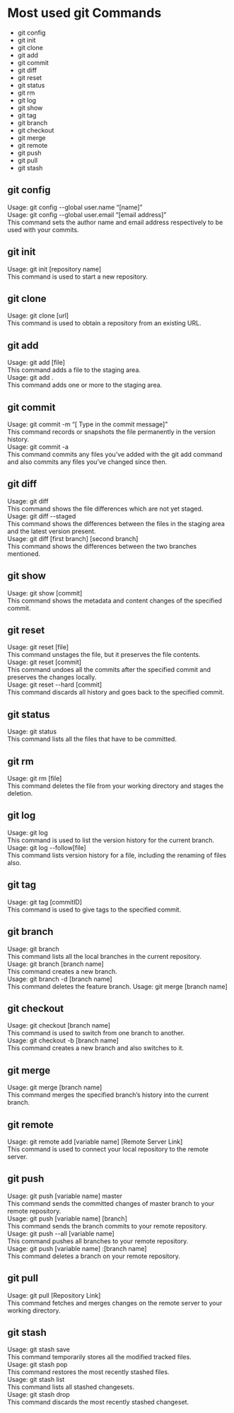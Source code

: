 # Most used git Commands
- git config
- git init
- git clone
- git add
- git commit
- git diff
- git reset
- git status
- git rm
- git log
- git show
- git tag
- git branch
- git checkout
- git merge
- git remote
- git push
- git pull
- git stash

## **git config**
Usage: git config --global user.name “[name]”  
Usage: git config --global user.email “[email address]”  
This command sets the author name and email address respectively to be used with your commits.

## **git init**
Usage: git init [repository name]  
This command is used to start a new repository.

## **git clone**
Usage: git clone [url]  
This command is used to obtain a repository from an existing URL. 

## **git add**
Usage: git add [file]  
This command adds a file to the staging area.   
Usage: git add .    
This command adds one or more to the staging area.  

## **git commit**
Usage: git commit -m “[ Type in the commit message]”  
This command records or snapshots the file permanently in the version history.  
Usage: git commit -a  
This command commits any files you’ve added with the git add command and also commits any files you’ve changed since then.  

## **git diff**  
Usage: git diff   
This command shows the file differences which are not yet staged.   
Usage: git diff --staged   
This command shows the differences between the files in the staging area and the latest version present.   
Usage: git diff [first branch] [second branch]   
This command shows the differences between the two branches mentioned.  

## **git show**
Usage: git show [commit]  
This command shows the metadata and content changes of the specified commit.  

## **git reset**  
Usage: git reset [file]  
This command unstages the file, but it preserves the file contents.  
Usage: git reset [commit]   
This command undoes all the commits after the specified commit and preserves the changes locally.   
Usage: git reset --hard [commit]  
This command discards all history and goes back to the specified commit.  

## **git status**  
Usage: git status  
This command lists all the files that have to be committed.  

## **git rm**
Usage: git rm [file]  
This command deletes the file from your working directory and stages the deletion.  

## **git log**
Usage: git log  
This command is used to list the version history for the current branch.    
Usage: git log --follow[file]  
This command lists version history for a file, including the renaming of files also.  

## **git tag**
Usage: git tag [commitID]   
This command is used to give tags to the specified commit. 

## **git branch**
Usage: git branch  
This command lists all the local branches in the current repository.  
Usage: git branch [branch name]   
This command creates a new branch.    
Usage: git branch -d [branch name]  
This command deletes the feature branch.  Usage: git merge [branch name] 

## **git checkout**
Usage: git checkout [branch name]  
This command is used to switch from one branch to another.  
Usage: git checkout -b [branch name]  
This command creates a new branch and also switches to it.  

## **git merge**
Usage: git merge [branch name]  
This command merges the specified branch’s history into the current branch.  

## **git remote**
Usage: git remote add [variable name] [Remote Server Link]  
This command is used to connect your local repository to the remote server.  

## **git push**
Usage: git push [variable name] master   
This command sends the committed changes of master branch to your remote repository.  
Usage: git push [variable name] [branch]  
This command sends the branch commits to your remote repository.   
Usage: git push --all [variable name]  
This command pushes all branches to your remote repository.  
Usage: git push [variable name] :[branch name]   
This command deletes a branch on your remote repository.   

## **git pull**  
Usage: git pull [Repository Link]  
This command fetches and merges changes on the remote server to your working directory.  

## **git stash**
Usage: git stash save  
This command temporarily stores all the modified tracked files.    
Usage: git stash pop  
This command restores the most recently stashed files.  
Usage: git stash list  
This command lists all stashed changesets.  
Usage: git stash drop  
This command discards the most recently stashed changeset.  







